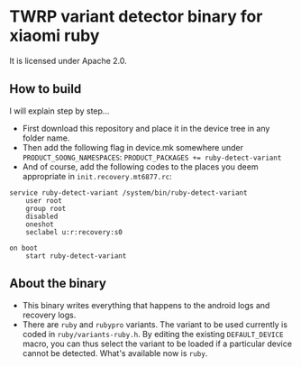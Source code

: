 # TWRP variant detector binary for xiaomi ruby
It is licensed under Apache 2.0.

## How to build
I will explain step by step...

 - First download this repository and place it in the device tree in any folder name.
 - Then add the following flag in device.mk somewhere under `PRODUCT_SOONG_NAMESPACES`: `PRODUCT_PACKAGES += ruby-detect-variant`
 - And of course, add the following codes to the places you deem appropriate in `init.recovery.mt6877.rc`:

```
service ruby-detect-variant /system/bin/ruby-detect-variant
    user root
    group root
    disabled
    oneshot
    seclabel u:r:recovery:s0

on boot
    start ruby-detect-variant
```

## About the binary

 - This binary writes everything that happens to the android logs and recovery logs.
 - There are `ruby` and `rubypro` variants. The variant to be used currently is coded in `ruby/variants-ruby.h`. By editing the existing `DEFAULT_DEVICE` macro, you can thus select the variant to be loaded if a particular device cannot be detected. What's available now is `ruby`.

